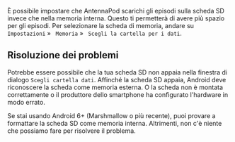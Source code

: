 È possibile impostare che AntennaPod scarichi gli episodi sulla scheda SD invece che nella memoria interna. Questo ti permetterà di avere più spazio per gli episodi. Per selezionare la scheda di memoria, andare su `Impostazioni` » ` Memoria` » ` Scegli la cartella per i dati`.

## Risoluzione dei problemi

Potrebbe essere possibile che la tua scheda SD non appaia nella finestra di dialogo `Scegli cartella dati`. Affinché la scheda SD appaia, Android deve riconoscere la scheda come memoria esterna. O la scheda non è montata correttamente o il produttore dello smartphone ha configurato l'hardware in modo errato.

Se stai usando Android 6+ (Marshmallow o più recente), puoi provare a formattare la scheda SD come memoria interna. Altrimenti, non c'è niente che possiamo fare per risolvere il problema.
